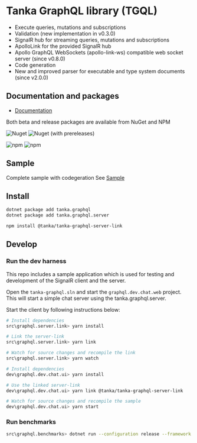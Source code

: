 # Tanka GraphQL library (TGQL)

- Execute queries, mutations and subscriptions
- Validation (new implementation in v0.3.0)
- SignalR hub for streaming queries, mutations and subscriptions
- ApolloLink for the provided SignalR hub
- Apollo GraphQL WebSockets (apollo-link-ws) compatible web socket server (since v0.8.0)
- Code generation
- New and improved parser for executable and type system documents (since v2.0.0)

## Documentation and packages

- [Documentation](https://pekkah.github.io/tanka-graphql/)

Both beta and release packages are available from NuGet and NPM

![Nuget](https://img.shields.io/nuget/v/tanka.graphql?style=flat-square)
![Nuget (with prereleases)](https://img.shields.io/nuget/vpre/tanka.graphql?style=flat-square)

![npm](https://img.shields.io/npm/v/@tanka/tanka-graphql-server-link/latest?style=flat-square)
![npm](https://img.shields.io/npm/v/@tanka/tanka-graphql-server-link/beta?style=flat-square)

## Sample

Complete sample with codegeration
See [Sample](https://github.com/pekkah/tanka-graphql-samples)

## Install

```bash
dotnet package add tanka.graphql
dotnet package add tanka.graphql.server

npm install @tanka/tanka-graphql-server-link
```

## Develop

### Run the dev harness

This repo includes a sample application which is used for testing
and development of the SignalR client and the server.

Open the `tanka-graphql.sln` and start the `graphql.dev.chat.web` project. This will start a simple chat server using the tanka.graphql.server.

Start the client by following instructions below:

```bash
# Install dependencies
src\graphql.server.link> yarn install

# Link the server-link
src\graphql.server.link> yarn link

# Watch for source changes and recompile the link
src\graphql.server.link> yarn watch

# Install dependencies
dev\graphql.dev.chat.ui> yarn install

# Use the linked server-link
dev\graphql.dev.chat.ui> yarn link @tanka/tanka-graphql-server-link

# Watch for source changes and recompile the sample
dev\graphql.dev.chat.ui> yarn start
```

### Run benchmarks

```bash
src\graphql.benchmarks> dotnet run --configuration release --framework netcoreapp22
```
